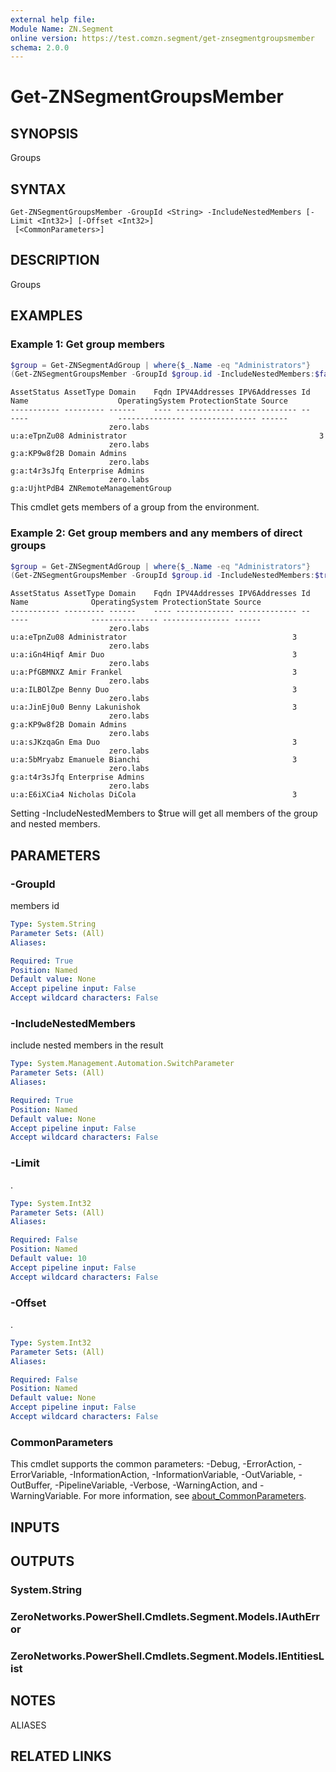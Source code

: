 ```yaml
---
external help file:
Module Name: ZN.Segment
online version: https://test.comzn.segment/get-znsegmentgroupsmember
schema: 2.0.0
---
```


# Get-ZNSegmentGroupsMember

## SYNOPSIS
Groups

## SYNTAX

```
Get-ZNSegmentGroupsMember -GroupId <String> -IncludeNestedMembers [-Limit <Int32>] [-Offset <Int32>]
 [<CommonParameters>]
```

## DESCRIPTION
Groups

## EXAMPLES

### Example 1: Get group members
```powershell
$group = Get-ZNSegmentAdGroup | where{$_.Name -eq "Administrators"}
(Get-ZNSegmentGroupsMember -GroupId $group.id -IncludeNestedMembers:$false).Entities
```

```output
AssetStatus AssetType Domain    Fqdn IPV4Addresses IPV6Addresses Id           Name                    OperatingSystem ProtectionState Source
----------- --------- ------    ---- ------------- ------------- --           ----                    --------------- --------------- ------
                      zero.labs                                  u:a:eTpnZu08 Administrator                                           3
                      zero.labs                                  g:a:KP9w8f2B Domain Admins                                           
                      zero.labs                                  g:a:t4r3sJfq Enterprise Admins                                       
                      zero.labs                                  g:a:UjhtPdB4 ZNRemoteManagementGroup
```

This cmdlet gets members of a group from the environment.

### Example 2: Get group members and any members of direct groups
```powershell
$group = Get-ZNSegmentAdGroup | where{$_.Name -eq "Administrators"}
(Get-ZNSegmentGroupsMember -GroupId $group.id -IncludeNestedMembers:$true).Entities
```

```output
AssetStatus AssetType Domain    Fqdn IPV4Addresses IPV6Addresses Id           Name              OperatingSystem ProtectionState Source
----------- --------- ------    ---- ------------- ------------- --           ----              --------------- --------------- ------
                      zero.labs                                  u:a:eTpnZu08 Administrator                                     3
                      zero.labs                                  u:a:iGn4Hiqf Amir Duo                                          3
                      zero.labs                                  u:a:PfGBMNXZ Amir Frankel                                      3
                      zero.labs                                  u:a:ILBOlZpe Benny Duo                                         3
                      zero.labs                                  u:a:JinEj0u0 Benny Lakunishok                                  3
                      zero.labs                                  g:a:KP9w8f2B Domain Admins                                     
                      zero.labs                                  u:a:sJKzqaGn Ema Duo                                           3
                      zero.labs                                  u:a:5bMryabz Emanuele Bianchi                                  3
                      zero.labs                                  g:a:t4r3sJfq Enterprise Admins                                 
                      zero.labs                                  u:a:E6iXCia4 Nicholas DiCola                                   3
```

Setting -IncludeNestedMembers to $true will get all members of the group and nested members.

## PARAMETERS

### -GroupId
members id

```yaml
Type: System.String
Parameter Sets: (All)
Aliases:

Required: True
Position: Named
Default value: None
Accept pipeline input: False
Accept wildcard characters: False
```

### -IncludeNestedMembers
include nested members in the result

```yaml
Type: System.Management.Automation.SwitchParameter
Parameter Sets: (All)
Aliases:

Required: True
Position: Named
Default value: None
Accept pipeline input: False
Accept wildcard characters: False
```

### -Limit
.

```yaml
Type: System.Int32
Parameter Sets: (All)
Aliases:

Required: False
Position: Named
Default value: 10
Accept pipeline input: False
Accept wildcard characters: False
```

### -Offset
.

```yaml
Type: System.Int32
Parameter Sets: (All)
Aliases:

Required: False
Position: Named
Default value: None
Accept pipeline input: False
Accept wildcard characters: False
```

### CommonParameters
This cmdlet supports the common parameters: -Debug, -ErrorAction, -ErrorVariable, -InformationAction, -InformationVariable, -OutVariable, -OutBuffer, -PipelineVariable, -Verbose, -WarningAction, and -WarningVariable. For more information, see [about_CommonParameters](http://go.microsoft.com/fwlink/?LinkID=113216).

## INPUTS

## OUTPUTS

### System.String

### ZeroNetworks.PowerShell.Cmdlets.Segment.Models.IAuthError

### ZeroNetworks.PowerShell.Cmdlets.Segment.Models.IEntitiesList

## NOTES

ALIASES

## RELATED LINKS

